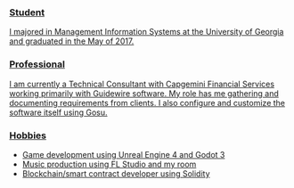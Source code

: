 <a rel="me" href="https://mastodon.gamedev.place/@youwin" />

### Student
I majored in Management Information Systems at the University of Georgia and graduated in the May of 2017.

### Professional
I am currently a Technical Consultant with Capgemini Financial Services working primarily with Guidewire software. My role has me gathering and documenting requirements from clients. I also configure and customize the software itself using Gosu.

### Hobbies
* Game development using Unreal Engine 4 and Godot 3
* Music production using FL Studio and my room
* Blockchain/smart contract developer using Solidity
